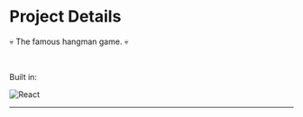 # Project Details

💀  The famous hangman game.  💀 

<br />

Built in: 

<img align="left" style="display: inline-block; margin: 0 10px 10px 0;" alt="React" src="https://img.shields.io/badge/React-20232A?style=for-the-badge&logo=react&logoColor=61DAFB" />

<br />

---

